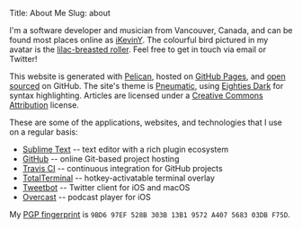 Title: About Me
Slug: about

I'm a software developer and musician from Vancouver, Canada, and can be found most places online as [iKevinY](https://twitter.com/iKevinY). The colourful bird pictured in my avatar is the [lilac-breasted roller](https://en.wikipedia.org/wiki/Lilac-breasted_roller). Feel free to get in touch via email or Twitter!

This website is generated with [Pelican](http://getpelican.com), hosted on [GitHub Pages](http://pages.github.com), and [open sourced](https://github.com/iKevinY/iKevinY.github.io) on GitHub. The site's theme is [Pneumatic](https://github.com/iKevinY/pneumatic), using [Eighties Dark](http://chriskempson.github.io/base16/#eighties) for syntax highlighting. Articles are licensed under a [Creative Commons Attribution](http://creativecommons.org/licenses/by/4.0/) license.

These are some of the applications, websites, and technologies that I use on a regular basis:

- [Sublime Text](https://www.sublimetext.com) -- text editor with a rich plugin ecosystem
- [GitHub](https://github.com) -- online Git-based project hosting
- [Travis CI](https://travis-ci.org) -- continuous integration for GitHub projects
- [TotalTerminal](https://totalterminal.binaryage.com) -- hotkey-activatable terminal overlay
- [Tweetbot](https://tapbots.com/tweetbot/) -- Twitter client for iOS and macOS
- [Overcast](https://overcast.fm) -- podcast player for iOS

My [PGP fingerprint](https://keybase.io/ikeviny) is `9BD6 97EF 528B 303B 13B1 9572 A407 5683 03DB F75D`.
